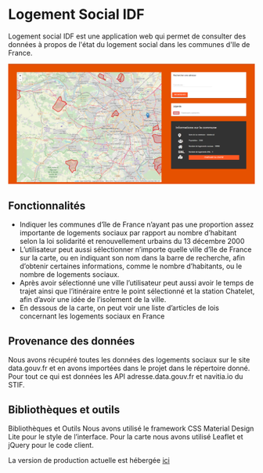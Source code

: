 # Logement Social IDF

Logement social IDF est une application web qui permet de consulter des données à propos de l'état du logement social dans les communes d'Ile de France.

![](screenshot.png)

## Fonctionnalités

* Indiquer les communes d’île de France n’ayant pas une proportion assez importante de logements sociaux par rapport au nombre d’habitant selon la loi solidarité et renouvellement urbains du 13 décembre 2000
* L’utilisateur peut aussi sélectionner n’importe quelle ville d’île de France sur la carte, ou en indiquant son nom dans la barre de recherche, afin d’obtenir certaines informations, comme le nombre d’habitants, ou le nombre de logements sociaux.  
* Après avoir sélectionné une ville l’utilisateur peut aussi avoir le temps de trajet ainsi que l’itinéraire entre le point sélectionné et la station Chatelet, afin d’avoir une idée de l’isolement de la ville. 
* En dessous de la carte, on peut voir une liste d’articles de lois concernant les logements sociaux en France

## Provenance des données

Nous avons récupéré toutes les données des logements sociaux sur le site data.gouv.fr et en avons importées dans le projet dans le répertoire donné. Pour tout ce qui est données les API adresse.data.gouv.fr et navitia.io du STIF. 

## Bibliothèques et outils

Bibliothèques et Outils 
Nous avons utilisé le framework CSS Material Design Lite pour le style de l’interface. 
Pour la carte nous avons utilisé Leaflet et jQuery pour le code client.

La version de production actuelle est hébergée [ici](https://lapostolet.fr)